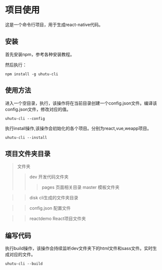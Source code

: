 # 项目使用

这是一个命令行项目，用于生成react-native代码。

## 安装

首先安装npm，参考各种安装教程。

然后执行：

```node
npm install -g uhutu-cli
```

## 使用方法

进入一个空目录，执行，该操作将在当前目录创建一个config.json文件。编译该config.json文件，修改对应的值。

```node
uhutu-cli --config
```

执行install操作,该操作会初始化的各个项目。分别为react,vue,weapp项目。
```node
uhutu-cli --install
```

## 项目文件夹目录

>文件夹
>>dev   开发代码文件夹
>>>pages   页面相关目录
>>>master   模板文件夹

>>disk   cli生成的文件夹目录

>>config.json   配置文件

>>reactdemo   React项目文件夹


## 编写代码

执行build操作，该操作会持续监听dev文件夹下的html文件和sass文件。实时生成对应的文件。
```node
uhutu-cli --build
```


